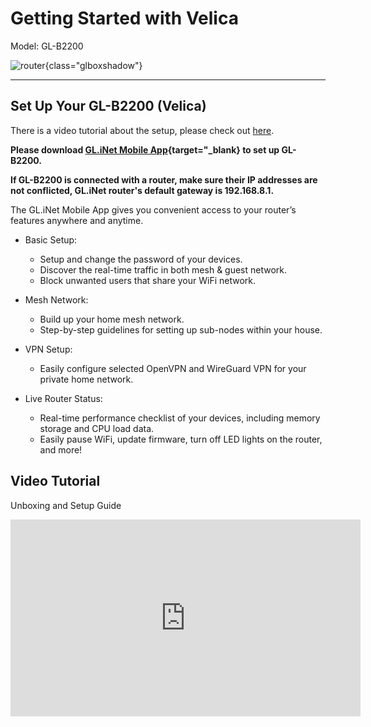 # Getting Started with Velica

Model: GL-B2200

![router](https://static.gl-inet.com/docs/en/3/setup/gl-b2200/first_time_setup/router.jpg){class="glboxshadow"}

---

## Set Up Your GL-B2200 (Velica)

There is a video tutorial about the setup, please check out [here](#video-tutorial).

**Please download [GL.iNet Mobile App](https://www.gl-inet.com/app/){target="_blank} to set up GL-B2200.**

**If GL-B2200 is connected with a router, make sure their IP addresses are not conflicted, GL.iNet router's default gateway is 192.168.8.1.**

The GL.iNet Mobile App gives you convenient access to your router’s features anywhere and anytime.

* Basic Setup:
    - Setup and change the password of your devices.
    - Discover the real-time traffic in both mesh & guest network.
    - Block unwanted users that share your WiFi network.

* Mesh Network:
    - Build up your home mesh network.
    - Step-by-step guidelines for setting up sub-nodes within your house.

* VPN Setup:
    - Easily configure selected OpenVPN and WireGuard VPN for your private home network.

* Live Router Status:
    - Real-time performance checklist of your devices, including memory storage and CPU load data.
    - Easily pause WiFi, update firmware, turn off LED lights on the router, and more!

## Video Tutorial

Unboxing and Setup Guide

<iframe width="560" height="315" src="https://www.youtube.com/embed/e7cX69FzikA" title="YouTube video player" frameborder="0" allow="accelerometer; autoplay; clipboard-write; encrypted-media; gyroscope; picture-in-picture" allowfullscreen></iframe>
